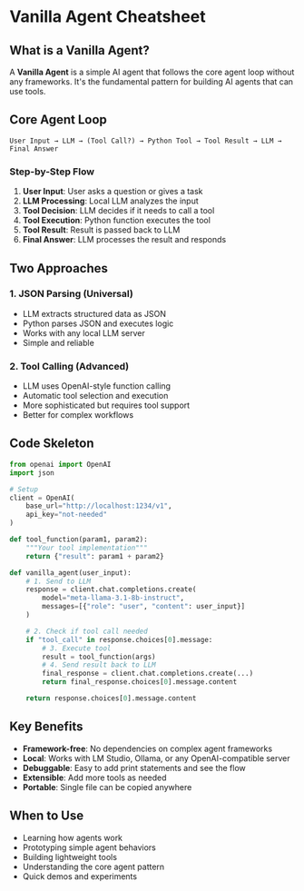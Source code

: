 # Vanilla Agent Cheatsheet

## What is a Vanilla Agent?

A **Vanilla Agent** is a simple AI agent that follows the core agent loop without any frameworks. It's the fundamental pattern for building AI agents that can use tools.

## Core Agent Loop

```
User Input → LLM → (Tool Call?) → Python Tool → Tool Result → LLM → Final Answer
```

### Step-by-Step Flow

1. **User Input**: User asks a question or gives a task
2. **LLM Processing**: Local LLM analyzes the input
3. **Tool Decision**: LLM decides if it needs to call a tool
4. **Tool Execution**: Python function executes the tool
5. **Tool Result**: Result is passed back to LLM
6. **Final Answer**: LLM processes the result and responds

## Two Approaches

### 1. JSON Parsing (Universal)

- LLM extracts structured data as JSON
- Python parses JSON and executes logic
- Works with any local LLM server
- Simple and reliable

### 2. Tool Calling (Advanced)

- LLM uses OpenAI-style function calling
- Automatic tool selection and execution
- More sophisticated but requires tool support
- Better for complex workflows

## Code Skeleton

```python
from openai import OpenAI
import json

# Setup
client = OpenAI(
    base_url="http://localhost:1234/v1",
    api_key="not-needed"
)

def tool_function(param1, param2):
    """Your tool implementation"""
    return {"result": param1 + param2}

def vanilla_agent(user_input):
    # 1. Send to LLM
    response = client.chat.completions.create(
        model="meta-llama-3.1-8b-instruct",
        messages=[{"role": "user", "content": user_input}]
    )

    # 2. Check if tool call needed
    if "tool_call" in response.choices[0].message:
        # 3. Execute tool
        result = tool_function(args)
        # 4. Send result back to LLM
        final_response = client.chat.completions.create(...)
        return final_response.choices[0].message.content

    return response.choices[0].message.content
```

## Key Benefits

- **Framework-free**: No dependencies on complex agent frameworks
- **Local**: Works with LM Studio, Ollama, or any OpenAI-compatible server
- **Debuggable**: Easy to add print statements and see the flow
- **Extensible**: Add more tools as needed
- **Portable**: Single file can be copied anywhere

## When to Use

- Learning how agents work
- Prototyping simple agent behaviors
- Building lightweight tools
- Understanding the core agent pattern
- Quick demos and experiments
